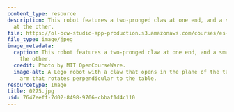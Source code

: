 ```yaml
---
content_type: resource
description: This robot features a two-pronged claw at one end, and a smashing arm
  at the other.
file: https://ol-ocw-studio-app-production.s3.amazonaws.com/courses/es-293-lego-robotics-spring-2007/7647eeff7d0284989706cbbaf1d4c110_0275.jpg
file_type: image/jpeg
image_metadata:
  caption: This robot features a two-pronged claw at one end, and a smashing arm at
    the other.
  credit: Photo by MIT OpenCourseWare.
  image-alt: A Lego robot with a claw that opens in the plane of the table, and an
    arm that rotates perpendicular to the table.
resourcetype: Image
title: 0275.jpg
uid: 7647eeff-7d02-8498-9706-cbbaf1d4c110
---
```

